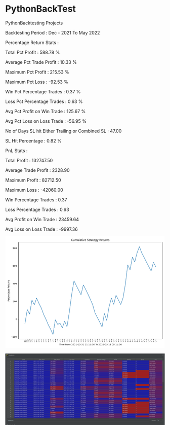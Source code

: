 # PythonBackTest
 PythonBacktesting Projects

Backtesting Period : Dec - 2021 To May 2022

Percentage Return Stats :

Total Pct Profit : 588.78 %

Average Pct Trade Profit : 10.33 % 

Maximum Pct Profit : 215.53 % 

Maximum Pct Loss : -92.53 % 

Win Pct Percentage Trades :  0.37 %

Loss Pct Percentage Trades :  0.63 %

Avg Pct Profit on Win Trade : 125.67 %

Avg Pct Loss on Loss Trade : -56.95 %

No of Days SL hit Either Trailing or Combined SL : 47.00

SL Hit Percentage :  0.82 %


PnL Stats :

Total Profit :    132747.50

Average Trade Profit :      2328.90

Maximum Profit :     82712.50

Maximum Loss :    -42060.00

Win Percentage Trades :         0.37

Loss Percentage Trades :         0.63

Avg Profit on Win Trade :     23459.64

Avg Loss on Loss Trade :     -9997.36

![Alt text](/MACDInCredProject/images/Strategy_Graph_Dec_2021_may_2022.png?raw=true "Optional Title")

![Alt text](/MACDInCredProject/images/Tradebook.PNG?raw=true "Optional Title")


